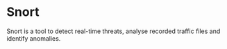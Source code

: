 # Snort
Snort is a tool  to detect real-time threats, analyse recorded traffic files and identify anomalies.
